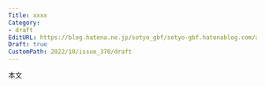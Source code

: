 ```yaml
---
Title: xxxx
Category:
- draft
EditURL: https://blog.hatena.ne.jp/sotyo_gbf/sotyo-gbf.hatenablog.com/atom/entry/4207112889924335098
Draft: true
CustomPath: 2022/10/issue_370/draft
---
```


本文
